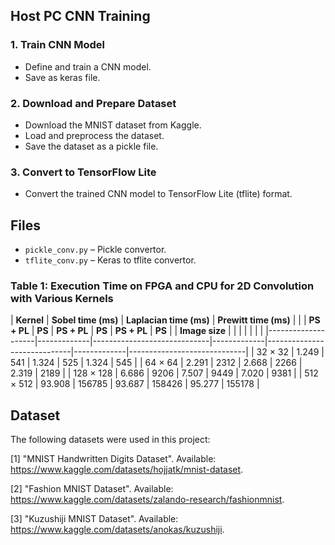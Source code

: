 ## Host PC CNN Training 
### 1. Train CNN Model
- Define and train a CNN model.
- Save as keras file.

### 2. Download and Prepare Dataset
- Download the MNIST dataset from Kaggle.
- Load and preprocess the dataset.
- Save the dataset as a pickle file.

### 3. Convert to TensorFlow Lite
- Convert the trained CNN model to TensorFlow Lite (tflite) format.

## Files
- `pickle_conv.py` – Pickle convertor.
- `tflite_conv.py` – Keras to tflite convertor.


### Table 1: Execution Time on FPGA and CPU for 2D Convolution with Various Kernels

| **Kernel**         | **Sobel time (ms)**                     | **Laplacian time (ms)**                 | **Prewitt time (ms)**                  |
|                    | **PS + PL** | **PS**                     | **PS + PL** | **PS**                     | **PS + PL** | **PS**                     |
| **Image size**      |             |                             |             |                             |             |                             |
|--------------------|-------------|-----------------------------|-------------|-----------------------------|-------------|-----------------------------|
| 32 × 32            | 1.249       | 541                         | 1.324       | 525                         | 1.324       | 545                         |
| 64 × 64            | 2.291       | 2312                        | 2.668       | 2266                        | 2.319       | 2189                        |
| 128 × 128          | 6.686       | 9206                        | 7.507       | 9449                        | 7.020       | 9381                        |
| 512 × 512          | 93.908      | 156785                      | 93.687      | 158426                      | 95.277      | 155178                      |


## Dataset
The following datasets were used in this project:

[1] "MNIST Handwritten Digits Dataset". Available: https://www.kaggle.com/datasets/hojjatk/mnist-dataset.

[2] "Fashion MNIST Dataset". Available: https://www.kaggle.com/datasets/zalando-research/fashionmnist.

[3] "Kuzushiji MNIST Dataset". Available: https://www.kaggle.com/datasets/anokas/kuzushiji.
